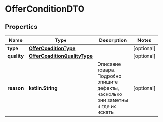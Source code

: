 
# OfferConditionDTO

## Properties
| Name | Type | Description | Notes |
| ------------ | ------------- | ------------- | ------------- |
| **type** | [**OfferConditionType**](OfferConditionType.md) |  |  [optional] |
| **quality** | [**OfferConditionQualityType**](OfferConditionQualityType.md) |  |  [optional] |
| **reason** | **kotlin.String** | Описание товара. Подробно опишите дефекты, насколько они заметны и где их искать.  |  [optional] |



